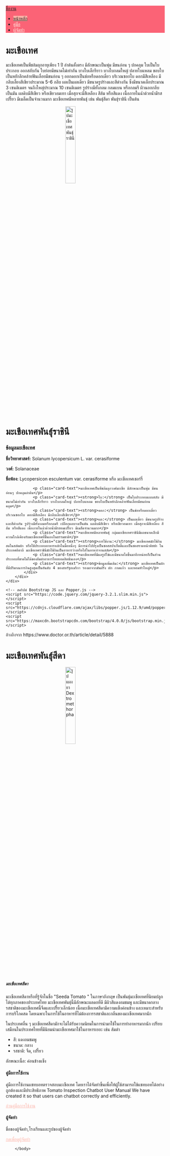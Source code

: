<!DOCTYPE html>
<html lang="en">

<head>
    <meta charset="utf-8">
    <meta name="viewport" content="width=device-width, initial-scale=1, shrink-to-fit=no">
    <title> Main </title>
    <link rel="stylesheet" href="css/bootstrap.min.css"></link>
    <script src="js/bootstrap.min.js"></script>
    <style>
        .image-container {
            width: 100%;
            height: auto;
            display: block;
            margin: auto;
            object-fit: contain;
        }
    </style>
</head>

<body>
    <nav class="navbar navbar-expand-sm navbar-dark" style="background-color: #fb6376;">
        <!-- Content -->
        <div class="container-fluid">
            <!-- Brand -->
            <a href="Main.html" class="navbar-brand">ชื่องาน</a>
            <!-- Menu -->
            <ul class="nav nav-pills">
                <li class="nav-item"><a href="Main.html" class="nav-link active" aria-current="page" style="background-color: #fcb1a6;">หน้าหลัก</a></li>
                <li class="nav-item"><a href="2.html" class="nav-link" style="color: #fff9ec;">คู่มือ</a></li>
                <li class="nav-item"><a href="Info.html" class="nav-link" style="color: #fff9ec;">ผู้จัดทำ</a></li>
            </ul>
        </div>
    </nav>
    <h1 class="text-center">มะเขือเทศ</h1>
    <div class="center-container">
        <p>มะเขือเทศเป็นพืชล้มลุกอายุเพียง 1 ปี ลำต้นตั้งตรง มีลักษณะเป็นพุ่ม มีขนอ่อน ๆ ปกคลุม ใบเป็นใบประกอบ ออกสลับกัน ใบย่อยมีขนาดไม่เท่ากัน บางใบเล็กรียาว บางใบกลมใหญ่ ปลายใบแหลม ขอบใบเป็นหยักลึกคล้ายฟันเลื่อยมีขนอ่อน ๆ ออกดอกเป็นช่อหรือดอกเดี่ยว บริเวณซอกใบ
            ดอกมีสีเหลือง มีกลีบเลี้ยงสีเขียวประมาณ 5-6 กลีบ ผลเป็นผลเดี่ยว มีขนาดรูปร่างและสีต่างกัน ซึ่งมีขนาดเล็กประมาณ 3 เซนติเมตร จนถึงใหญ่ประมาณ 10 เซนติเมตร รูปร่างมีทั้งกลม กลมแบน หรือกลมรี ผิวนอกกลีบเป็นมัน ผลดิบมีสีเขียว หรือเขียวอมเทา เมื่อสุกจะมีสีเหลือง
            สีส้ม หรือสีแดง เนื้อภายในฉ่ำด้วยน้ำมีรสเปรี้ยว มีเมล็ดเป็นจำนวนมาก มะเขือเทศมีหลายพันธุ์ เช่น พันธุ์สีดา พันธุ์ราชินี เป็นต้น </p>
    </div>
    <div class="container mt-5">
        <div class="card">
            <img src="https://www.doctor.or.th/sites/default/files/jpg_45." class="card-img-top image-container" style="width: 25%; height: 25%; display: block; margin: auto; justify-content: center; align-items: center; object-fit: contain; " alt="รูปมะเขือเทศพันธุ์ราชินี">
            <div class="card-body">
                <h1 class="card-title"><b>มะเขือเทศพันธุ์ราชินี</b></h1>
                <h3 class="card-subtitle mb-2 text-muted">ข้อมูลมะเขือเทศ</h3>
                <p class="card-text"><strong>ชื่อวิทยาศาสตร์:</strong> Solanum lycopersicum L. var. cerasiforme</p>
                <p class="card-text"><strong>วงศ์:</strong> Solanaceae</p>
                <p class="card-text"><strong>ชื่อพ้อง:</strong> Lycopersicon esculentum var. cerasiforme หรือ มะเขือเทศเชอร์รี่</p>

                <p class="card-text">มะเขือเทศเป็นพืชล้มลุกวงศ์มะเขือ มีลักษณะเป็นพุ่ม มีขนอ่อนๆ ปกคลุมลำต้น</p>
                <p class="card-text"><strong>ใบ:</strong> เป็นใบประกอบแบบสลับ มีขนาดไม่เท่ากัน บางใบเล็กรียาว บางใบกลมใหญ่ ปลายใบแหลม ขอบใบเป็นหยักลึกคล้ายฟันเลื่อยมีขนอ่อนคลุม</p>
                <p class="card-text"><strong>ดอก:</strong> เป็นช่อหรือดอกเดี่ยว บริเวณซอกใบ ดอกมีสีเหลือง มีกลีบเลี้ยงสีเขียว</p>
                <p class="card-text"><strong>ผล:</strong> เป็นผลเดี่ยว มีขนาดรูปร่างและสีต่างกัน รูปร่างมีทั้งกลมหรือกลมรี เปลือกผลบางเป็นมัน ผลดิบมีสีเขียว หรือเขียวอมเทา เมื่อสุกจะมีสีเหลือง สีส้ม หรือสีแดง เนื้อภายในฉ่ำด้วยน้ำมีรสอมเปรี้ยว มีเมล็ดจำนวนมาก</p>
                <p class="card-text">มะเขือเทศมีหลายพันธุ์ กลุ่มมะเขือเทศราชินีมีผลขนาดเล็กมีความใกล้เคียงกับมะเขือเทศที่ขึ้นเองในธรรมชาติ</p>
                <p class="card-text"><strong>การใช้งาน:</strong> มะเขือเทศมักใช้กินสดในสลัดผัก หรือใช้ประกอบอาหารหลักในมื้อหนึ่งๆ มีการนำไปปรุงเป็นซอสสปาเก็ตตี้และเป็นซอสราดหน้าพิซซ่า ในประเทศอิตาลี มะเขือเทศราชินีมักใช้กินเป็นอาหารว่างหรือใส่ในอาหารจานสลัด</p>
                <p class="card-text">มะเขือเทศที่มีผลรูปไข่และมีขนาดโตขึ้นมาอีกหน่อยก็เป็นส่วนประกอบที่ขาดไม่ได้ของส้มตำอาหารไทยยอดฮิตนั่นเอง</p>
                <p class="card-text"><strong>ข้อมูลเพิ่มเติม:</strong> มะเขือเทศเป็นผักที่มีปริมาณการกินสูงสุดเป็นอันดับ 4 ของสหรัฐอเมริกา รองมาจากมันฝรั่ง ผัก กาดแก้ว และหอมหัวใหญ่</p>
            </div>
        </div>
    </div>

    <!-- สคริปต์ Bootstrap JS และ Popper.js -->
    <script src="https://code.jquery.com/jquery-3.2.1.slim.min.js"></script>
    <script src="https://cdnjs.cloudflare.com/ajax/libs/popper.js/1.12.9/umd/popper.min.js"></script>
    <script src="https://maxcdn.bootstrapcdn.com/bootstrap/4.0.0/js/bootstrap.min.js"></script>
</body>

<p>อ้างอิงจาก https://www.doctor.or.th/article/detail/5888</p>
<h1><b>มะเขือเทศพันธุ์สีดา</b></h1>
<div class="container mt-5">
    <div class="card">
        <img src="https://cdn-cakfh.nitrocdn.com/uCvbbthIGuqozYBVHNiffOSAfPDdhkkl/assets/images/optimized/rev-aaacaf7/cdn.igetweb.com/uploads/2862/filemanager/ecb9f977e19282caeca19d269a733659_full.jpg" style="width: 25%; height: 25%; display: block; margin: auto; justify-content: center; align-items: center; object-fit: contain; "
            alt="รูปแผงยา Dextromethorpha ">
        <div class="card-body ">
            <h5 class="card-title ">มะเขือเทศสีดา</h5>
            <p class="card-text ">
                มะเขือเทศสีดาหรือที่รู้จักในชื่อ "Seeda Tomato " ในภาษาอังกฤษ เป็นพันธุ์มะเขือเทศที่นิยมปลูกได้ทุกภาคของประเทศไทย มะเขือเทศพันธุ์นี้มีลักษณะผลดกที่ดี มีผิวสีแดงอมชมพู และมีขนาดกลาง รสชาติของมะเขือเทศนี้จืดและเปรี้ยวเล็กน้อย เนื้อมะเขือเทศสีดามีความแข็งค่อนข้าง
                และเหมาะสำหรับการบริโภคสด โดยเฉพาะในการใช้ในอาหารที่ไม่ต้องการรสชาติและกลิ่นของมะเขือเทศมากนัก
            </p>
            <p class="card-text ">
                ในประเทศอื่น ๆ มะเขือเทศสีดามักจะไม่ได้รับความนิยมในการนำมาใช้ในการทำอาหารมากนัก เปรียบเสมือนในประเทศไทยที่มีนิยมนำมะเขือเทศมาใช้ในอาหารเยอะ เช่น ส้มตำ
            </p>
        </div>
        <ul class="list-group list-group-flush ">
            <li class="list-group-item ">สี: แดงอมชมพู</li>
            <li class="list-group-item ">ขนาด: กลาง</li>
            <li class="list-group-item ">รสชาติ: จืด, เปรี้ยว</li>
        </ul>
        <div class="card-body ">
            <p class="card-text ">ลักษณะเนื้อ: ค่อนข้างแข็ง</p>
        </div>
    </div>
</div>
</body>
<div class="card ">
    <div class="card-body ">
        <h4 class="card-title ">คู่มือการใช้งาน</h4>
        <p class="card-text ">คู่มือการใช้งานแชทบอทตรวจสอบมะเขือเทศ โดยเราได้จัดทำขึ้นเพื่อให้ผู้ใช้สามารถใช้แชทบอทได้อย่างถูกต้องและมีประสิทธิภาพ Tomato Inspection Chatbot User Manual We have created it so that users can chatbot correctly and efficiently.</p>
        <a href="2.html " class="btn btn-success " style="color: #fcb1a6; ">อ่านคู่มือการใช้งาน</a>
    </div>
    <div class="card ">
        <div class="card-body ">
            <h4 class="card-title ">ผู้จัดทำ</h4>
            <p class="card-text ">ชื่อของผู้จัดทำ,โรงเรียนและรูปของผู้จัดทำ</p>
            <a href="Info.html " class="btn btn-success " style="color: #fcb1a6; ">กดเพื่อดูผู้จัดทำ</a>
        </div>

        </body>

</html>

